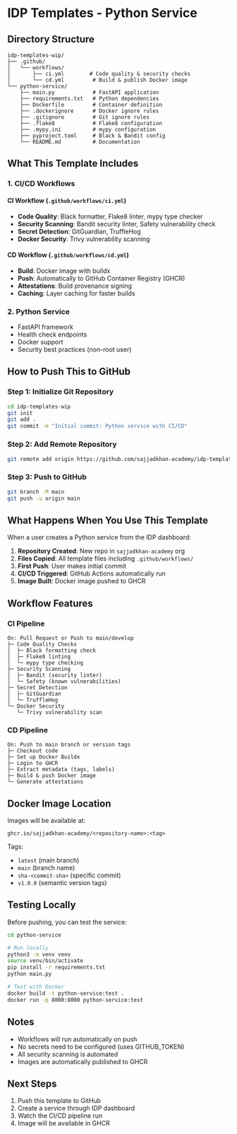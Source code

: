 # IDP Templates - Python Service

## Directory Structure

```
idp-templates-wip/
├── .github/
│   └── workflows/
│       ├── ci.yml        # Code quality & security checks
│       └── cd.yml         # Build & publish Docker image
└── python-service/
    ├── main.py            # FastAPI application
    ├── requirements.txt   # Python dependencies
    ├── Dockerfile         # Container definition
    ├── .dockerignore      # Docker ignore rules
    ├── .gitignore         # Git ignore rules
    ├── .flake8            # Flake8 configuration
    ├── .mypy.ini          # mypy configuration
    ├── pyproject.toml     # Black & Bandit config
    └── README.md          # Documentation
```

## What This Template Includes

### 1. CI/CD Workflows

#### CI Workflow (`.github/workflows/ci.yml`)
- **Code Quality**: Black formatter, Flake8 linter, mypy type checker
- **Security Scanning**: Bandit security linter, Safety vulnerability check
- **Secret Detection**: GitGuardian, TruffleHog
- **Docker Security**: Trivy vulnerability scanning

#### CD Workflow (`.github/workflows/cd.yml`)
- **Build**: Docker image with buildx
- **Push**: Automatically to GitHub Container Registry (GHCR)
- **Attestations**: Build provenance signing
- **Caching**: Layer caching for faster builds

### 2. Python Service
- FastAPI framework
- Health check endpoints
- Docker support
- Security best practices (non-root user)

## How to Push This to GitHub

### Step 1: Initialize Git Repository

```bash
cd idp-templates-wip
git init
git add .
git commit -m "Initial commit: Python service with CI/CD"
```

### Step 2: Add Remote Repository

```bash
git remote add origin https://github.com/sajjadkhan-academy/idp-templates.git
```

### Step 3: Push to GitHub

```bash
git branch -M main
git push -u origin main
```

## What Happens When You Use This Template

When a user creates a Python service from the IDP dashboard:

1. **Repository Created**: New repo in `sajjadkhan-academy` org
2. **Files Copied**: All template files including `.github/workflows/`
3. **First Push**: User makes initial commit
4. **CI/CD Triggered**: GitHub Actions automatically run
5. **Image Built**: Docker image pushed to GHCR

## Workflow Features

### CI Pipeline
```
On: Pull Request or Push to main/develop
├─ Code Quality Checks
│  ├─ Black formatting check
│  ├─ Flake8 linting
│  └─ mypy type checking
├─ Security Scanning
│  ├─ Bandit (security linter)
│  └─ Safety (known vulnerabilities)
├─ Secret Detection
│  ├─ GitGuardian
│  └─ TruffleHog
└─ Docker Security
   └─ Trivy vulnerability scan
```

### CD Pipeline
```
On: Push to main branch or version tags
├─ Checkout code
├─ Set up Docker Buildx
├─ Login to GHCR
├─ Extract metadata (tags, labels)
├─ Build & push Docker image
└─ Generate attestations
```

## Docker Image Location

Images will be available at:
```
ghcr.io/sajjadkhan-academy/<repository-name>:<tag>
```

Tags:
- `latest` (main branch)
- `main` (branch name)
- `sha-<commit-sha>` (specific commit)
- `v1.0.0` (semantic version tags)

## Testing Locally

Before pushing, you can test the service:

```bash
cd python-service

# Run locally
python3 -m venv venv
source venv/bin/activate
pip install -r requirements.txt
python main.py

# Test with Docker
docker build -t python-service:test .
docker run -p 8000:8000 python-service:test
```

## Notes

- Workflows will run automatically on push
- No secrets need to be configured (uses GITHUB_TOKEN)
- All security scanning is automated
- Images are automatically published to GHCR

## Next Steps

1. Push this template to GitHub
2. Create a service through IDP dashboard
3. Watch the CI/CD pipeline run
4. Image will be available in GHCR

